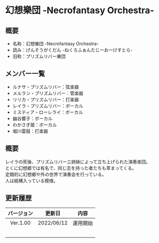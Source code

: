# 幻想樂団 -Necrofantasy Orchestra-

## 概要
- 名称：幻想樂団 -Necrofantasy Orchestra-
- 読み：げんそうがくだん -ねくろふぁんたじーおーけすとら-
- 旧称：プリズムリバー樂団

## メンバー一覧
- ルナサ・プリズムリバー：弦楽器
- メルラン・プリズムリバー：管楽器
- リリカ・プリズムリバー：打楽器
- レイラ・プリズムリバー：ボーカル
- ミスティア・ローレライ：ボーカル
- 幽谷響子：ボーカル
- わかさぎ姫：ボーカル
- 堀川雷鼓：打楽器

## 概要
レイラの死後、プリズムリバー三姉妹によって立ち上げられた演奏楽団。<br>
とくに幻想郷では有名で、同じ志を持った者たちも萃まってくる。<br>
定期的に幻想郷や外の世界で演奏会を行っている。<br>
人は結構入っている模様。

## 更新履歴
 | バージョン | 更新日 | 内容 |
 | :---: | :---: | :---: |
 | Ver.1.00 | 2022/06/12 | 運用開始 |
 | | | |
 | | | |
 | | | |
 | | | |
 | | | |


